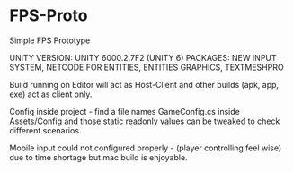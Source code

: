 # FPS-Proto
Simple FPS Prototype

UNITY VERSION: UNITY 6000.2.7F2 (UNITY 6)
PACKAGES: NEW INPUT SYSTEM, NETCODE FOR ENTITIES, ENTITIES GRAPHICS, TEXTMESHPRO

Build running on Editor will act as Host-Client and other builds (apk, app, exe) act as client only.

Config inside project - find a file names GameConfig.cs inside Assets/Config and those static readonly values can be tweaked to check different scenarios.

Mobile input could not configured properly - (player controlling feel wise) due to time shortage but mac build is enjoyable.
